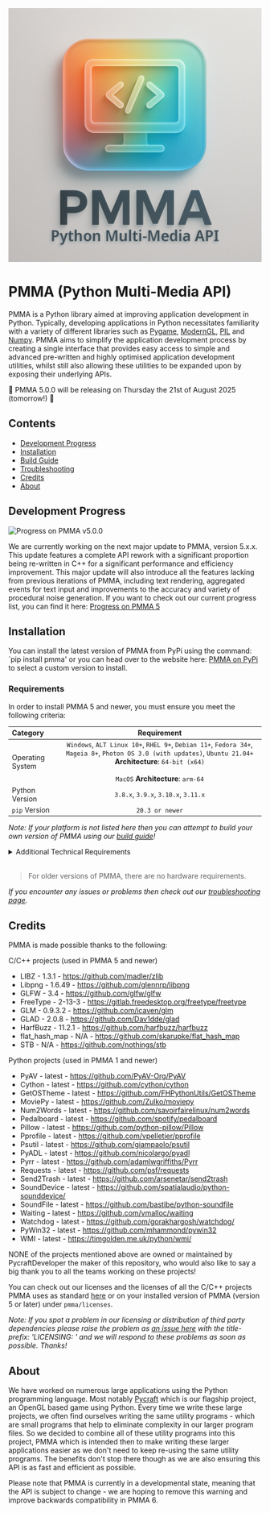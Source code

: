 <div align="center">

  ![PMMA logo](https://github.com/PycraftDeveloper/PMMA/blob/main/repository/SmallLogo.png)
</div>


# PMMA (Python Multi-Media API)
PMMA is a Python library aimed at improving application development in Python.
Typically, developing applications in Python necessitates familiarity with a variety of different libraries such as [Pygame](https://github.com/pygame/pygame), [ModernGL](https://github.com/moderngl/moderngl), [PIL](https://github.com/python-pillow/Pillow) and [Numpy](https://github.com/numpy/numpy). PMMA aims to simplify the application development process by creating a single interface that provides easy access to simple and advanced pre-written and highly optimised application development utilities, whilst still also allowing these utilities to be expanded upon by exposing their underlying APIs.

🚀 PMMA 5.0.0 will be releasing on Thursday the 21st of August 2025 (tomorrow!) 🚀

## Contents

* [Development Progress](https://github.com/PycraftDeveloper/PMMA?tab=readme-ov-file#development-progress)
* [Installation](https://github.com/PycraftDeveloper/PMMA/blob/main/README.md#installation)
* [Build Guide](https://github.com/PycraftDeveloper/PMMA/blob/main/repository/BuildGuides/intro.md#pmma-build-guide)
* [Troubleshooting](https://github.com/PycraftDeveloper/PMMA/blob/main/repository/Troubleshooting/into.md#pmma-troubleshooting)
* [Credits](https://github.com/PycraftDeveloper/PMMA/blob/main/repository/Troubleshooting/into.md#pmma-credits)
* [About](https://github.com/PycraftDeveloper/PMMA/blob/main/repository/Troubleshooting/into.md#pmma-about)

## Development Progress

![Progress on PMMA v5.0.0](https://geps.dev/progress/86)

We are currently working on the next major update to PMMA, version 5.x.x. This update features a complete API rework with a significant proportion being re-written in C++ for a significant performance and efficiency improvement. This major update will also introduce all the features lacking from previous iterations of PMMA, including text rendering, aggregated events for text input and improvements to the accuracy and variety of procedural noise generation. If you want to check out our current progress list, you can find it here: [Progress on PMMA 5](https://github.com/PycraftDeveloper/PMMA/blob/main/repository/DevelopmentProgress.md#progress-on-pmma-5)

## Installation

You can install the latest version of PMMA from PyPi using the command: `pip install pmma' or you can head over to the website here: [PMMA on PyPi](https://pypi.org/project/pmma/) to select a custom version to install.

### Requirements

In order to install PMMA 5 and newer, you must ensure you meet the following criteria:

| Category | Requirement |
| :-------- | :------: |
| Operating System | `Windows`, `ALT Linux 10+`, `RHEL 9+`, `Debian 11+`, `Fedora 34+`, `Mageia 8+`, `Photon OS 3.0 (with updates)`, `Ubuntu 21.04+` **Architecture**: `64-bit (x64)`<br><br>`MacOS` **Architecture**:  `arm-64` |
| Python Version | `3.8.x`, `3.9.x`, `3.10.x`, `3.11.x` |
| `pip` Version | `20.3 or newer` |

_Note: If your platform is not listed here then you can attempt to build your own version of PMMA using our [build guide](https://github.com/PycraftDeveloper/PMMA/blob/main/repository/BuildGuides/intro.md)!_

<details><summary>Additional Technical Requirements</summary>

_Please note, these requirements are only needed by users installing PMMA onto Linux machines and in most cases the operating systems listed above should be compatible._

* In order for PMMA to work as expected, you must be using either X-Lib, or Wayland. This means that Ubuntu 21.04 DESKTOP will work, but Ubuntu 21.04 SERVER is unlikely to.
* Additionally, you will need `glibc 2.28` or newer, this can be checked on linux using the command `ldd --version` (root not required). The result should be on the first line as shown in the image below:

![Example output](https://github.com/user-attachments/assets/bcd09e5a-8f2e-4a39-b323-dd15f94efe8b)

</details>
</br>

> For older versions of PMMA, there are no hardware requirements.

_If you encounter any issues or problems then check out our [troubleshooting page](https://github.com/PycraftDeveloper/PMMA/blob/main/repository/Troubleshooting/into.md#pmma-troubleshooting)._

## Credits

PMMA is made possible thanks to the following:

C/C++ projects (used in PMMA 5 and newer)
* LIBZ - 1.3.1 - https://github.com/madler/zlib
* Libpng - 1.6.49 - https://github.com/glennrp/libpng
* GLFW - 3.4 - https://github.com/glfw/glfw
* FreeType - 2-13-3 - https://gitlab.freedesktop.org/freetype/freetype
* GLM - 0.9.3.2 - https://github.com/icaven/glm
* GLAD - 2.0.8 - https://github.com/Dav1dde/glad
* HarfBuzz - 11.2.1 - https://github.com/harfbuzz/harfbuzz
* flat_hash_map - N/A - https://github.com/skarupke/flat_hash_map
* STB - N/A - https://github.com/nothings/stb

Python projects (used in PMMA 1 and newer)
* PyAV - latest - https://github.com/PyAV-Org/PyAV
* Cython - latest - https://github.com/cython/cython
* GetOSTheme - latest - https://github.com/FHPythonUtils/GetOSTheme
* MoviePy - latest - https://github.com/Zulko/moviepy
* Num2Words - latest - https://github.com/savoirfairelinux/num2words
* Pedalboard - latest - https://github.com/spotify/pedalboard
* Pillow - latest - https://github.com/python-pillow/Pillow
* Pprofile - latest - https://github.com/vpelletier/pprofile
* Psutil - latest - https://github.com/giampaolo/psutil
* PyADL - latest - https://github.com/nicolargo/pyadl
* Pyrr - latest - https://github.com/adamlwgriffiths/Pyrr
* Requests - latest - https://github.com/psf/requests
* Send2Trash - latest - https://github.com/arsenetar/send2trash
* SoundDevice - latest - https://github.com/spatialaudio/python-sounddevice/
* SoundFile - latest - https://github.com/bastibe/python-soundfile
* Waiting - latest - https://github.com/vmalloc/waiting
* Watchdog - latest - https://github.com/gorakhargosh/watchdog/
* PyWin32 - latest - https://github.com/mhammond/pywin32
* WMI - latest - https://timgolden.me.uk/python/wmi/

NONE of the projects mentioned above are owned or maintained by PycraftDeveloper the maker of this repository, who would also like to say a big thank you to all the teams working on these projects!

You can check out our licenses and the licenses of all the C/C++ projects PMMA uses as standard [here](https://github.com/PycraftDeveloper/PMMA/tree/main/pmma/licenses) or on your installed version of PMMA (version 5 or later) under `pmma/licenses`.

_Note: If you spot a problem in our licensing or distribution of third party dependencies please raise the problem as [an issue here](https://github.com/PycraftDeveloper/PMMA/issues) with the title-prefix: 'LICENSING: ' and we will respond to these problems as soon as possible. Thanks!_

## About

We have worked on numerous large applications using the Python programming language. Most notably [Pycraft](https://github.com/PycraftDeveloper/Pycraft) which is our flagship project, an OpenGL based game using Python. Every time we write these large projects, we often find ourselves writing the same utility programs - which are small programs that help to eliminate complexity in our larger program files. So we decided to combine all of these utility programs into this project, PMMA which is intended then to make writing these larger applications easier as we don't need to keep re-using the same utility programs. The benefits don't stop there though as we are also ensuring this API is as fast and efficient as possible.

Please note that PMMA is currently in a developmental state, meaning that the API is subject to change - we are hoping to remove this warning and improve backwards compatibility in PMMA 6.